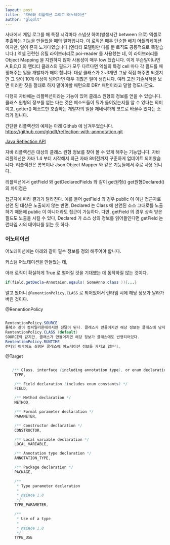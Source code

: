 ```yaml
---
layout: post
title:  "자바와 리플렉션 그리고 어노테이션"
author: "glqdlt"
---
```


사내에서 게임 로그를 매 특정 시각마다 스냅샷 하여(발생시간 between 으로) 엑셀로 추출하는 기능을 만들었을 때의 일화입니다. 이 로직은 매우 단순한 배치 어플리케이션이지만, 일이 흔히 노가다였습니다 (엔티티 모델링만 다를 뿐 로직도 공통적으로 똑같습니다.)  엑셀 관련한 유틸 라이브러리로 poi-reader 를 사용했는 데, 이 라이브러리를 Object Mapping 을 지원하지 않아 사용성이 매우 low 했습니다. 이게 무슨말이냐면 A,B,C,D 의 엔티티 클래스의 필드가 모두 다르다면 엑셀의 특정 cell 마다 각 필드를 매핑해주는 일을 개발자가 해야 합니다. 대상 클래스가 2~3개면 그냥 직접 해주면 되겠지만 그 양이 10개 이상이 넘어가면 매우 귀찮은 일이 생깁니다. 여러 고전 기술서적을 보면 이러한 짓을 절대로 하지 말아야할 패턴으로 DRY 패턴이라고 말할 정도니깐요.

다행히 자바에는 리플렉션이라는 기능이 있어 클래스 원형의 정보를 얻을 수 있습니다. 클래스 원형의 정보를 얻는 다는 것은 메소드들이 뭐가 들어있는지를 알 수 있다는 의미이고, getter() 메소드만 호출하는 개발자의 일을 제네릭하게 코드로 바꿀수 있다는 소리가 됩니다.

간단한 리플렉션의 예제는 아래 Github 에 남겨두었습니다. https://github.com/glqdlt/reflection-with-annnotation.git

[Java Reflection API](https://docs.oracle.com/javase/8/docs/technotes/guides/reflection/index.html)

자바 리플렉션은 대상의 클래스 원형 정보를 찾아 볼 수 있게 해주는 기능입니다. 자바 리플렉션은 자바 1.4 부터 시작해서 최근 자바 8버전까지 꾸준하게 업데이트 되어왔습니다. 리플렉션은 롬복이나 Json Object Mapper 와 같은 기능들에서 주로 사용 됩니다.



리플렉션에서 getField 와 getDeclaredFields 와 같이 get원형() get원형Declared() 의 차이점은

접근자에 따라 결과가 달라진다. 예를 들어 getField 의 경우 public 이 아닌 접근자로 선언 된 대상은 노출되지 않는 반면, Declared 는 Class 에 선언된 소스 그대로를 노출하기 때문에 public 이 아니더라도 접근이 가능하다. 다만, getField 의 경우 상속 받은 필드도 노출을 시킬 수 있다, Declared 가 소스 상의 정보를 읽어들인다면 getField 는 런타임 시의 데이터를 읽는 듯 하다.

### 어노테이션

어노테이션에는 아래와 같이 필수 정보를 정의 해주어야 합니다.


커스텀 어노테이션을 만들었는 데,


아래 로직이 확실하게 True 로 떨어질 것을 기대했는 데 동작하질 않는 것이다.
```java
if(field.getDecla~Annotaion.eqauls( SomeAnno.class )){...}
```

알고 봤더니 ```@RenentionPolicy.CLASS``` 로 되어있어서 런타임 시에 해당 정보가 날라가버린 것이다.

@RenentionPolicy
```java

RententionPolicy.SOURCE
롬복과 같이 컴파일러한테까지만 전달이 된다. 클래스가 만들어지면 해당 정보는 클래스에 남지 않는다. 소비(consume)되는 타입이라고 이해하면될듯
RententionPolicy.CLASS (default)
SOURCE와 같지만, 클래스가 만들어지면 해당 정보가 클래스에도 반영되어있다.
RententionPolicy.RUNTIME
런타임 이후에도 실행된 클래스에 어노테이션 정보를 가지고 있는다.

```

@Target
```java

   /** Class, interface (including annotation type), or enum declaration */
    TYPE,

    /** Field declaration (includes enum constants) */
    FIELD,

    /** Method declaration */
    METHOD,

    /** Formal parameter declaration */
    PARAMETER,

    /** Constructor declaration */
    CONSTRUCTOR,

    /** Local variable declaration */
    LOCAL_VARIABLE,

    /** Annotation type declaration */
    ANNOTATION_TYPE,

    /** Package declaration */
    PACKAGE,

    /**
     * Type parameter declaration
     *
     * @since 1.8
     */
    TYPE_PARAMETER,

    /**
     * Use of a type
     *
     * @since 1.8
     */
    TYPE_USE


```



